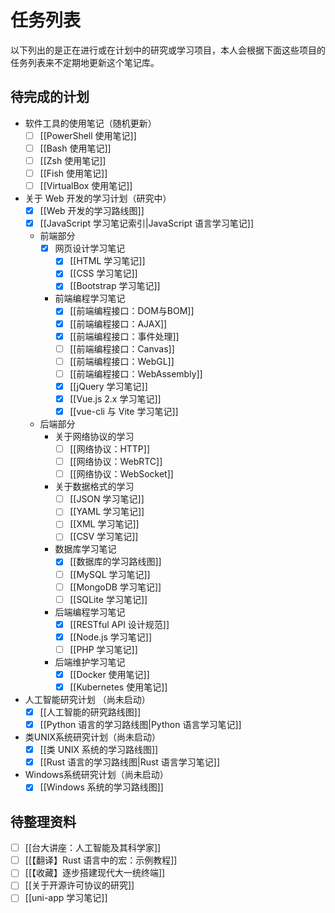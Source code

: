 # 任务列表

以下列出的是正在进行或在计划中的研究或学习项目，本人会根据下面这些项目的任务列表来不定期地更新这个笔记库。

## 待完成的计划

- 软件工具的使用笔记（随机更新）
  - [ ] [[PowerShell 使用笔记]]
  - [ ] [[Bash 使用笔记]]
  - [ ] [[Zsh 使用笔记]]
  - [ ] [[Fish 使用笔记]]
  - [ ] [[VirtualBox 使用笔记]]

- 关于 Web 开发的学习计划（研究中）
  - [x] [[Web 开发的学习路线图]]
  - [x] [[JavaScript 学习笔记索引|JavaScript 语言学习笔记]]
  - 前端部分
    - [x] 网页设计学习笔记
      - [x] [[HTML 学习笔记]]
      - [x] [[CSS 学习笔记]]
      - [x] [[Bootstrap 学习笔记]]
    - 前端编程学习笔记
      - [x] [[前端编程接口：DOM与BOM]]
      - [x] [[前端编程接口：AJAX]]
      - [x] [[前端编程接口：事件处理]]
      - [ ] [[前端编程接口：Canvas]]
      - [ ] [[前端编程接口：WebGL]]
      - [ ] [[前端编程接口：WebAssembly]]
      - [x] [[jQuery 学习笔记]]
      - [x] [[Vue.js 2.x 学习笔记]]
      - [x] [[vue-cli 与 Vite 学习笔记]]
  - 后端部分
    - 关于网络协议的学习
      - [ ] [[网络协议：HTTP]]
      - [ ] [[网络协议：WebRTC]]
      - [ ] [[网络协议：WebSocket]]
    - 关于数据格式的学习
      - [ ] [[JSON 学习笔记]]
      - [ ] [[YAML 学习笔记]]
      - [ ] [[XML 学习笔记]]
      - [ ] [[CSV 学习笔记]]
    - 数据库学习笔记
      - [x] [[数据库的学习路线图]]
      - [ ] [[MySQL 学习笔记]]
      - [ ] [[MongoDB 学习笔记]]
      - [ ] [[SQLite 学习笔记]]
    - 后端编程学习笔记
      - [x] [[RESTful API 设计规范]]
      - [x] [[Node.js 学习笔记]]
      - [ ] [[PHP 学习笔记]]
    - 后端维护学习笔记
      - [x] [[Docker 使用笔记]]
      - [x] [[Kubernetes 使用笔记]]

- 人工智能研究计划 （尚未启动）
  - [x] [[人工智能的研究路线图]]
  - [x] [[Python 语言的学习路线图|Python 语言学习笔记]]

- 类UNIX系统研究计划（尚未启动）
  - [x] [[类 UNIX 系统的学习路线图]]
  - [x] [[Rust 语言的学习路线图|Rust 语言学习笔记]]

- Windows系统研究计划（尚未启动）
  - [x] [[Windows 系统的学习路线图]]

## 待整理资料

- [ ] [[台大讲座：人工智能及其科学家]]
- [ ] [[【翻译】Rust 语言中的宏：示例教程]]
- [ ] [[【收藏】逐步搭建现代大一统终端]]
- [ ] [[关于开源许可协议的研究]]
- [ ] [[uni-app 学习笔记]]
